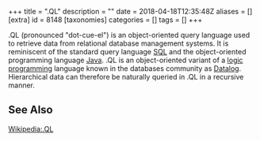 +++
title = ".QL"
description = ""
date = 2018-04-18T12:35:48Z
aliases = []
[extra]
id = 8148
[taxonomies]
categories = []
tags = []
+++

.QL (pronounced "dot-cue-el") is an object-oriented query language used to retrieve data from relational database management systems. It is reminiscent of the standard query language [SQL](https://rosettacode.org/wiki/SQL) and the object-oriented programming language [Java](https://rosettacode.org/wiki/Java). .QL is an object-oriented variant of a [logic programming](https://rosettacode.org/wiki/logic_programming) language known in the databases community as [Datalog](https://rosettacode.org/wiki/Datalog). Hierarchical data can therefore be naturally queried in .QL in a recursive manner.

## See Also
[Wikipedia:.QL](https://en.wikipedia.org/wiki/.QL)
